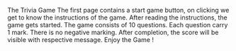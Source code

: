 The Trivia Game
The first page contains a start game button, on clicking we get to know the instructions of the game.
After reading the instructions, the game gets started.
The game consists of 10 questions.
Each question carry 1 mark.
There is no negative marking.
After completion, the score will be visible with respective message.
Enjoy the Game !
